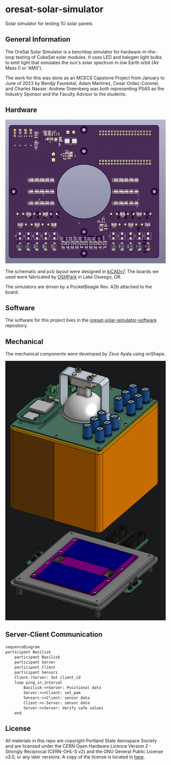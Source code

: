 # oresat-solar-simulator

Solar simulator for testing 1U solar panels

## General Information

The OreSat Solar Simulator is a benchtop simulator for hardware-in-the-loop testing of CubeSat solar modules. It uses LED and halogen light bulbs to emit light that simulates the sun's solar spectrum in low Earth orbit (Air Mass 0 or 'AM0').

The work for this was done as an MCECS Capstone Project from January to June of 2023 by Bendjy Faurestal, Adam Martinez, Cesar Ordaz-Coronel, and Charles Nasser. Andrew Greenberg was both representing PSAS as the Industry Sponsor and the Faculty Advisor to the students.

## Hardware

![boardlayout](board-render.png)

The schematic and pcb layout were designed in [kiCADv7](https://www.kicad.org/download/). The boards we used were fabricated by [OSHPark](https://oshpark.com/) in Lake Oswego, OR.

The simulators are driven by a PocketBeagle Rev. A2b attached to the board.

## Software

The software for this project lives in the [oresat-solar-simulator-software](https://github.com/oresat/oresat-solar-simulator-software) repository.

## Mechanical

The mechanical components were developed by Zeus Ayala using onShape.

![housing](housing-render.png)

## Server-Client Communication

```mermaid
sequenceDiagram
participant Basilisk
    participant Basilisk
    participant Server
    participant Client
    participant Sensors
    Client-)Server: Set client_id
    loop ping_in_interval
        Basilisk->>Server: Positional data        
        Server->>+Client: set_pwm
        Sensors->>Client: sensor data
        Client->>-Server: sensor data
        Server->>Server: Verify safe values
    end
```

## License

All materials in this repo are copyright Portland State Aerospace Society and are licensed under the CERN Open Hardware Licence Version 2 -
Strongly Reciprocal (CERN-OHL-S v2) and the GNU General Public License v3.0, or any later versions. A copy of the license is located in [here](LICENSE.md).
